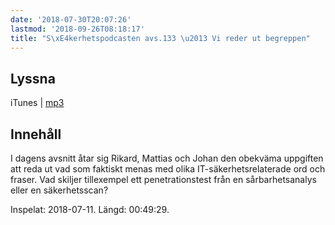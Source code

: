 ```yaml
---
date: '2018-07-30T20:07:26'
lastmod: '2018-09-26T08:18:17'
title: "S\xE4kerhetspodcasten avs.133 \u2013 Vi reder ut begreppen"
---
```

## Lyssna

iTunes \| [mp3](http://traffic.libsyn.com/sakerhetspodcasten/Pentest_rant__mm.mp3) 

## Innehåll

I dagens avsnitt åtar sig Rikard, Mattias och Johan den obekväma uppgiften att reda
ut vad som faktiskt menas med olika IT-säkerhetsrelaterade ord och fraser. Vad skiljer
tillexempel ett penetrationstest från en sårbarhetsanalys eller en säkerhetsscan?

Inspelat: 2018-07-11. Längd: 00:49:29.
